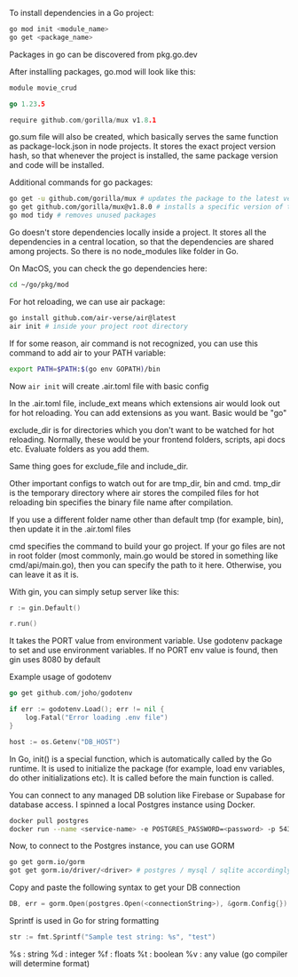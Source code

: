 To install dependencies in a Go project:

```bash
go mod init <module_name>
go get <package_name>
```

Packages in go can be discovered from pkg.go.dev

After installing packages, go.mod will look like this:

```go
module movie_crud

go 1.23.5

require github.com/gorilla/mux v1.8.1
```

go.sum file will also be created, which basically serves the same function as package-lock.json in node projects. It stores the exact project version hash, so that whenever the project is installed, the same package version and code will be installed.

Additional commands for go packages:

```bash
go get -u github.com/gorilla/mux # updates the package to the latest version
go get github.com/gorilla/mux@v1.8.0 # installs a specific version of the package
go mod tidy # removes unused packages
```

Go doesn't store dependencies locally inside a project. It stores all the dependencies in a central location, so that the dependencies are shared among projects. So there is no node_modules like folder in Go.

On MacOS, you can check the go dependencies here:

```bash
cd ~/go/pkg/mod
```

For hot reloading, we can use air package:

```bash
go install github.com/air-verse/air@latest
air init # inside your project root directory
```

If for some reason, air command is not recognized, you can use this command to add air to your PATH variable:

```bash
export PATH=$PATH:$(go env GOPATH)/bin
```

Now `air init` will create .air.toml file with basic config

In the .air.toml file, include_ext means which extensions air would look out for hot reloading. You can add extensions as you want. Basic would be "go"

exclude_dir is for directories which you don't want to be watched for hot reloading. Normally, these would be your frontend folders, scripts, api docs etc. Evaluate folders as you add them.

Same thing goes for exclude_file and include_dir.

Other important configs to watch out for are tmp_dir, bin and cmd.
tmp_dir is the temporary directory where air stores the compiled files for hot reloading
bin specifies the binary file name after compilation.

If you use a different folder name other than default tmp (for example, bin), then update it in the .air.toml files

cmd specifies the command to build your go project. If your go files are not in root folder (most commonly, main.go would be stored in something like cmd/api/main.go), then you can specify the path to it here. Otherwise, you can leave it as it is.

With gin, you can simply setup server like this:

```go
r := gin.Default()

r.run()
```

It takes the PORT value from environment variable.
Use godotenv package to set and use environment variables. If no PORT env value is found, then gin uses 8080 by default

Example usage of godotenv

```go
go get github.com/joho/godotenv

if err := godotenv.Load(); err != nil {
	log.Fatal("Error loading .env file")
}

host := os.Getenv("DB_HOST")
```

In Go, init() is a special function, which is automatically called by the Go runtime. It is used to initialize the package (for example, load env variables, do other initializations etc). It is called before the main function is called.

You can connect to any managed DB solution like Firebase or Supabase for database access. I spinned a local Postgres instance using Docker.

```bash
docker pull postgres
docker run --name <service-name> -e POSTGRES_PASSWORD=<password> -p 5432:5432 -d <userName>
```

Now, to connect to the Postgres instance, you can use GORM

```bash
go get gorm.io/gorm
got get gorm.io/driver/<driver> # postgres / mysql / sqlite accordingly
```

Copy and paste the following syntax to get your DB connection

```go
DB, err = gorm.Open(postgres.Open(<connectionString>), &gorm.Config{}) // get this from gorm docs, and replace your creds
```

Sprintf is used in Go for string formatting

```go
str := fmt.Sprintf("Sample test string: %s", "test")
```

%s : string
%d : integer
%f : floats
%t : boolean
%v : any value (go compiler will determine format)
